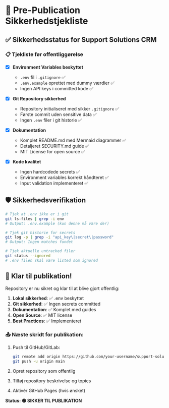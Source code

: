 # 🚀 Pre-Publication Sikkerhedstjekliste

## ✅ Sikkerhedsstatus for Support Solutions CRM

### 📋 Tjekliste før offentliggørelse

- [x] **Environment Variables beskyttet**
  - `.env` fil i `.gitignore` ✅
  - `.env.example` oprettet med dummy værdier ✅
  - Ingen API keys i committed kode ✅

- [x] **Git Repository sikkerhed**
  - Repository initialiseret med sikker `.gitignore` ✅
  - Første commit uden sensitive data ✅
  - Ingen `.env` filer i git historie ✅

- [x] **Dokumentation**
  - Komplet README.md med Mermaid diagrammer ✅
  - Detaljeret SECURITY.md guide ✅
  - MIT License for open source ✅

- [x] **Kode kvalitet**
  - Ingen hardcodede secrets ✅
  - Environment variables korrekt håndteret ✅
  - Input validation implementeret ✅

## 🛡️ Sikkerhedsverifikation

```bash
# Tjek at .env ikke er i git
git ls-files | grep -i env
# Output: .env.example (kun denne må være der)

# Tjek git historie for secrets
git log -p | grep -i "api_key\|secret\|password"
# Output: Ingen matches fundet

# Tjek aktuelle untracked filer
git status --ignored
# .env filen skal være listed som ignored
```

## 🚀 Klar til publikation!

Repository er nu sikret og klar til at blive gjort offentlig:

1. **Lokal sikkerhed**: ✅ .env beskyttet
2. **Git sikkerhed**: ✅ Ingen secrets committed  
3. **Dokumentation**: ✅ Komplet med guides
4. **Open Source**: ✅ MIT license
5. **Best Practices**: ✅ Implementeret

### 📤 Næste skridt for publikation:

1. Push til GitHub/GitLab:
   ```bash
   git remote add origin https://github.com/your-username/support-solutions-crm.git
   git push -u origin main
   ```

2. Opret repository som offentlig
3. Tilføj repository beskrivelse og topics
4. Aktivér GitHub Pages (hvis ønsket)

**Status: 🟢 SIKKER TIL PUBLIKATION**